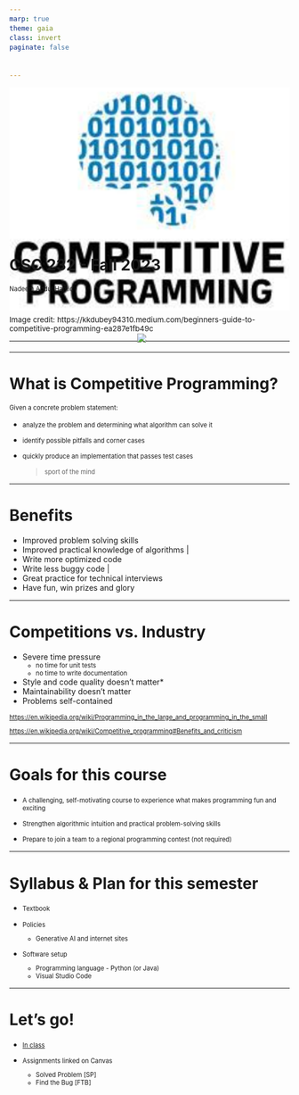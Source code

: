 ```yaml
---
marp: true
theme: gaia
class: invert
paginate: false


---
```

<div style="text-align: center; margin-top:1em; margin-bottom: -10em;"><img style="height: 50%; " src="intro-title.png"></div>

# CSC 232 - Fall 2023
Nadeem Abdul Hamid

<div style="font-size: 10pt; margin-top: 3em;">Image credit: https://kkdubey94310.medium.com/beginners-guide-to-competitive-programming-ea287e1fb49c</div>


<!-- paginate: skip -->
<!-- _class: lead -->


---
<div style="text-align: center; margin-top:-2em; margin-left: -2em;"><img  src="competition-room.png"></div>


---
# What is Competitive Programming?

Given a concrete problem statement:

- analyze the problem and determining what algorithm can solve it
- identify possible pitfalls and corner cases
- quickly produce an implementation that passes test cases


    > sport of the mind


---
# Benefits

- Improved problem solving skills
- Improved practical knowledge of algorithms
|
- Write more optimized code
- Write less buggy code
|
- Great practice for technical interviews
- Have fun, win prizes and glory


---
<style scoped>p, li li  { font-size: 80%; }</style>

# Competitions vs. Industry

- Severe time pressure
    - no time for unit tests
    - no time to write documentation
- Style and code quality doesn’t matter*
- Maintainability doesn’t matter
- Problems self-contained

https://en.wikipedia.org/wiki/Programming_in_the_large_and_programming_in_the_small

https://en.wikipedia.org/wiki/Competitive_programming#Benefits_and_criticism 


---
# Goals for this course

- A challenging, self-motivating course to experience what makes programming fun and exciting

- Strengthen algorithmic intuition and practical problem-solving skills

- Prepare to join a team to a regional programming contest (not required)


---
# Syllabus & Plan for this semester

- Textbook
- Policies
    - Generative AI and internet sites

- Software setup
    - Programming language - Python  (or Java)
    - Visual Studio Code


---
# Let’s go!

- [In class](../in-class.md)

- Assignments linked on Canvas
    - Solved Problem [SP]
    - Find the Bug [FTB]

